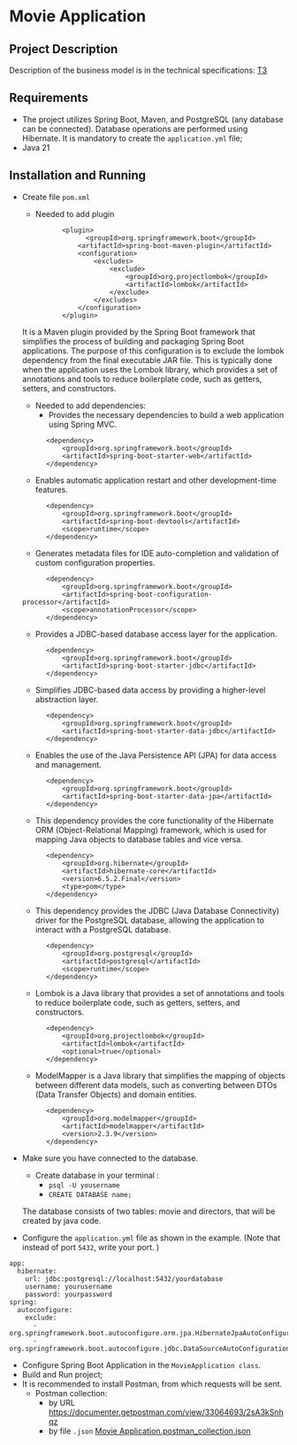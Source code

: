 # Movie Application
## Project Description
Description of the business model is in the technical specifications:
[ТЗ](%D2%C7)

## Requirements
* The project utilizes Spring Boot, Maven, and PostgreSQL (any database can be connected). Database operations are performed using Hibernate. It is mandatory to create the ```application.yml``` file;
* Java 21
## Installation and Running
* Create file ```pom.xml```
  * Needed to add plugin 
  ```     
            <plugin>
                  <groupId>org.springframework.boot</groupId>
                <artifactId>spring-boot-maven-plugin</artifactId>
                <configuration>
                    <excludes>
                        <exclude>
                            <groupId>org.projectlombok</groupId>
                            <artifactId>lombok</artifactId>
                        </exclude>
                    </excludes>
                </configuration>
            </plugin>
  ```
  It is a Maven plugin provided by the Spring Boot framework that simplifies the process of building and packaging Spring Boot applications.
  The purpose of this configuration is to exclude the lombok dependency from the final executable JAR file. This is typically done when the application uses the Lombok library, which provides a set of annotations and tools to reduce boilerplate code, such as getters, setters, and constructors.
  * Needed to add dependencies:
     *  Provides the necessary dependencies to build a web application using Spring MVC.
  ```
        <dependency>
            <groupId>org.springframework.boot</groupId>
            <artifactId>spring-boot-starter-web</artifactId>
        </dependency>
  ```
     *  Enables automatic application restart and other development-time features.
  ```
        <dependency>
            <groupId>org.springframework.boot</groupId>
            <artifactId>spring-boot-devtools</artifactId>
            <scope>runtime</scope>
        </dependency>
  ```
    * Generates metadata files for IDE auto-completion and validation of custom configuration properties.
  ```
        <dependency>
            <groupId>org.springframework.boot</groupId>
            <artifactId>spring-boot-configuration-processor</artifactId>
            <scope>annotationProcessor</scope>
        </dependency>
  ```
    * Provides a JDBC-based database access layer for the application.
  ```
        <dependency>
            <groupId>org.springframework.boot</groupId>
            <artifactId>spring-boot-starter-jdbc</artifactId>
        </dependency>
  ```
    * Simplifies JDBC-based data access by providing a higher-level abstraction layer.
  ```
        <dependency>
            <groupId>org.springframework.boot</groupId>
            <artifactId>spring-boot-starter-data-jdbc</artifactId>
        </dependency>
  ```
    * Enables the use of the Java Persistence API (JPA) for data access and management.
  ```
        <dependency>
            <groupId>org.springframework.boot</groupId>
            <artifactId>spring-boot-starter-data-jpa</artifactId>
        </dependency>
  ```
    * This dependency provides the core functionality of the Hibernate ORM (Object-Relational Mapping) framework, which is used for mapping Java objects to database tables and vice versa.
  ```
        <dependency>
            <groupId>org.hibernate</groupId>
            <artifactId>hibernate-core</artifactId>
            <version>6.5.2.Final</version>
            <type>pom</type>
        </dependency>
  ```
    * This dependency provides the JDBC (Java Database Connectivity) driver for the PostgreSQL database, allowing the application to interact with a PostgreSQL database.
  ```
        <dependency>
            <groupId>org.postgresql</groupId>
            <artifactId>postgresql</artifactId>
            <scope>runtime</scope>
        </dependency>
  ```
    * Lombok is a Java library that provides a set of annotations and tools to reduce boilerplate code, such as getters, setters, and constructors.
  ```
        <dependency>
            <groupId>org.projectlombok</groupId>
            <artifactId>lombok</artifactId>
            <optional>true</optional>
        </dependency>
  ```
    * ModelMapper is a Java library that simplifies the mapping of objects between different data models, such as converting between DTOs (Data Transfer Objects) and domain entities.
  ```
        <dependency>
            <groupId>org.modelmapper</groupId>
            <artifactId>modelmapper</artifactId>
            <version>2.3.9</version>
        </dependency>
  ```
* Make sure you have connected to the database.
  * Create database in your terminal :
    * ```psql -U yousername```
    * ```CREATE DATABASE name;```
    
  The database consists of two tables: movie and directors, that will be created by java code.
* Configure the ```application.yml``` file as shown in the example. (Note that instead of port ```5432```, write your port.
  )
```
app:
  hibernate:
    url: jdbc:postgresql://localhost:5432/yourdatabase
    username: yourusername
    password: yourpassword
spring:
  autoconfigure:
    exclude:
      - org.springframework.boot.autoconfigure.orm.jpa.HibernateJpaAutoConfiguration
      - org.springframework.boot.autoconfigure.jdbc.DataSourceAutoConfiguration

```
* Configure Spring Boot Application in the ```MovieApplication class```.
* Build and Run project;
* It is recommended to install Postman, from which requests will be sent.
  * Postman collection:
    * by URL
    https://documenter.getpostman.com/view/33064693/2sA3kSnhqz
    * by file ```.json```
    [Movie Application.postman_collection.json](Movie%20Application.postman_collection.json)